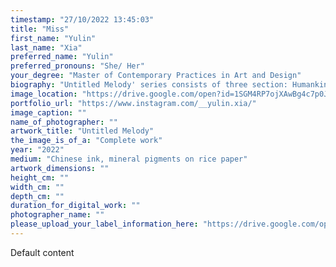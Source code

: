 ```yaml
---
timestamp: "27/10/2022 13:45:03"
title: "Miss"
first_name: "Yulin"
last_name: "Xia"
preferred_name: "Yulin"
preferred_pronouns: "She/ Her"
your_degree: "Master of Contemporary Practices in Art and Design"
biography: "Untitled Melody' series consists of three section: Humankind (0), ME (1) and New chapter (2), which are explorations of sound, the psychological unconscious and the intertwining of body gestures and space. Through automatic painting, I investigate the visual language of the unconscious while listening to music. The id is linked to the involvement, immediacy, and perceptual acuity of the drawing experience, which is released onto the paper through sound. I am interested in observing the creative act of doing work without rationality, sensing my body's response to the melody and witnessing the instantaneous feedback I record on paper with lines or blocks of colour as the id emerges. Strong and soft marks, overlapping lines, sparse and dense lines, these are the forms that depict what music would look like if it could be seen, with some forms floating in the air and others close to the ground, the visual description of a three-dimensional space on a two-dimensional plane. For me, the composition of these paintings is not imagination but rather the fact that I am in that space, feeling everything in music that can emerge and disappear."
image_location: "https://drive.google.com/open?id=1SGM4RP7ojXAwBg4c7p0JwpqlrXk-T5kX"
portfolio_url: "https://www.instagram.com/__yulin.xia/"
image_caption: ""
name_of_photographer: ""
artwork_title: "Untitled Melody"
the_image_is_of_a: "Complete work"
year: "2022"
medium: "Chinese ink, mineral pigments on rice paper"
artwork_dimensions: ""
height_cm: ""
width_cm: ""
depth_cm: ""
duration_for_digital_work: ""
photographer_name: ""
please_upload_your_label_information_here: "https://drive.google.com/open?id=1UAYwvsczPXJtkQXQjIZVvR8Ev9ngPa8u"
---
```


Default content
